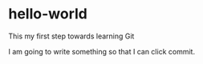 # hello-world
This my first step towards learning Git

I am going to write something so that I can click commit.
